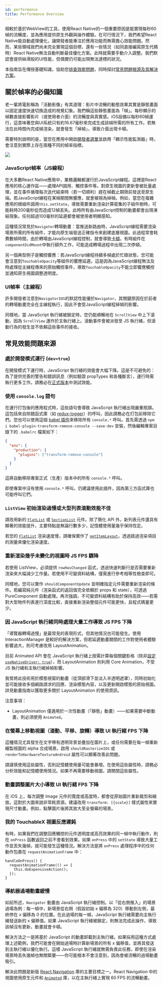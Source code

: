 ```yaml
---
id: performance
title: Performance Overview
---
```


相較於基於WebView的工具，使用React Native的一個重要原因是能實現每秒60幀的流暢度，並為應用提供原生外觀與操作體驗。在可行情況下，我們希望React Native能自動處理優化，讓開發者能專注於應用功能而無需擔心效能問題。然而，某些領域我們尚未完全實現這個目標，還有一些情況（如同直接編寫原生代碼時）React Native無法自動判斷最佳優化方案。此時就需要手動介入調整。我們默認會提供絲滑般的UI性能，但偶爾仍可能出現無法達標的狀況。

本指南旨在傳授基礎知識，協助您[排查效能問題](profiling.md)，同時探討[常見問題根源及其解決方案](performance.md#common-sources-of-performance-problems)。

## 關於幀率的必備知識

老一輩將電影稱為「活動影像」有其道理：影片中流暢的動態效果其實是靜態畫面以固定速度快速切換造成的視覺幻象。我們稱這些靜態畫面為「幀」。每秒顯示的幀數直接影響影片（或使用者介面）的流暢度與真實感。iOS設備以每秒60幀運行，這意味著您與UI系統只有約16.67毫秒來完成生成該幀所需的所有工作。若無法在此時間內完成幀渲染，就會發生「掉幀」，導致介面出現卡頓。

需要特別說明的是，當您在應用中開啟[開發者選單](debugging.md#accessing-the-dev-menu)並啟用「顯示性能監測器」時，會注意到實際上存在兩種不同的幀率指標。

![](/docs/assets/PerfUtil.png)

### JavaScript幀率（JS線程）

在大多數React Native應用中，業務邏輯都運行於JavaScript線程。這裡是React應用的核心運作區——處理API調用、觸控事件等。對原生視圖的更新會被批量處理，並在事件循環每次迭代結束時（若一切順利）趕在幀截止期限前發送至原生端。若JavaScript線程在某幀期間無響應，就會被視為掉幀。例如，當您在複雜應用的根組件調用`this.setState`，導致需要重新渲染計算密集的子組件樹時，可能耗時200毫秒從而造成12幀丟失。此時所有由JavaScript控制的動畫都會出現凍結現象。任何超過100毫秒的延遲都會被使用者明顯感知。

這種情況常見於`Navigator`轉場動畫：當推送新路由時，JavaScript線程需要渲染場景所需的所有組件，才能向原生端發送正確指令來創建底層視圖。此過程常會耗費數幀時間，由於轉場由JavaScript線程控制，就會導致[卡頓](https://jankfree.org/)。有時組件在`componentDidMount`中執行額外工作，可能造成轉場過程中出現二次停頓。

另一個典型例子是觸控響應：若JavaScript線程持續多幀處於忙碌狀態，您可能會注意到`TouchableOpacity`等組件的響應延遲。這是因為JavaScript線程無法及時處理從主線程傳來的原始觸控事件，導致`TouchableOpacity`不能立即響應觸控並通知原生視圖調整透明度。

### UI幀率（主線程）

許多開發者注意到`NavigatorIOS`的默認性能優於`Navigator`，其關鍵原因在於前者的轉場動畫完全在主線程執行，因此不會受JavaScript線程掉幀的影響。

同樣地，當 JavaScript 執行緒被鎖定時，您仍能順暢地在 `ScrollView` 中上下滾動，因為 `ScrollView` 運作於主執行緒上。滾動事件會被派發至 JS 執行緒，但滾動行為的發生並不依賴這些事件的接收。

## 常見效能問題來源

### 處於開發模式運行 (`dev=true`)

在開發模式下運行時，JavaScript 執行緒的效能會大幅下降。這是不可避免的：為了提供完善的警告和錯誤訊息（例如驗證 propTypes 和各種斷言），運行時需執行更多工作。請務必在[正式版本](running-on-device.md#building-your-app-for-production)中測試效能。

### 使用 `console.log` 語句

在運行打包後的應用程式時，這些語句會導致 JavaScript 執行緒出現嚴重瓶頸。這包括來自除錯函式庫（如 [redux-logger](https://github.com/evgenyrodionov/redux-logger)）的呼叫，因此請務必在打包前移除它們。您也可以使用這個 [babel 插件](https://babeljs.io/docs/plugins/transform-remove-console/)來移除所有 `console.*` 呼叫。首先需透過 `npm i babel-plugin-transform-remove-console --save-dev` 安裝，然後編輯專案目錄下的 `.babelrc` 檔案如下：

```json
{
  "env": {
    "production": {
      "plugins": ["transform-remove-console"]
    }
  }
}
```

這將自動移除專案正式（生產）版本中的所有 `console.*` 呼叫。

即使專案中沒有使用 `console.*` 呼叫，仍建議使用此插件，因為第三方函式庫也可能呼叫它們。

### `ListView` 初始渲染過慢或大型列表滾動效能不佳

請改用新的 [`FlatList`](flatlist.md) 或 [`SectionList`](sectionlist.md) 元件。除了簡化 API 外，新列表元件還具有顯著的效能提升，主要特點是無論行數多少，記憶體使用量幾乎保持恆定。

若您的 [`FlatList`](flatlist.md) 渲染速度慢，請確保實作了 [`getItemLayout`](flatlist.md#getitemlayout)，透過跳過渲染項目的測量來優化渲染速度。

### 重新渲染幾乎未變化的視圖時 JS FPS 驟降

若使用 ListView，必須提供 `rowHasChanged` 函式，透過快速判斷行是否需要重新渲染來大幅減少工作量。若使用不可變資料結構，僅需進行參考相等性檢查即可。

同樣地，您可以實作 `shouldComponentUpdate` 並明確指定元件需要重新渲染的條件。若編寫純元件（渲染函式的返回值完全依賴於 props 和 state），可透過 PureComponent 自動處理。再次強調，不可變資料結構有助於保持高效——若需對大型物件列表進行深度比較，直接重新渲染整個元件可能更快，且程式碼量更少。

### 因 JavaScript 執行緒同時處理大量工作導致 JS FPS 下降

「導覽器轉場過慢」是最常見的表現形式，但其他情況也可能發生。使用 InteractionManager 是較好的解決方案，但若延遲動畫期間的工作對使用者體驗影響過大，則可考慮改用 LayoutAnimation。

目前 Animated API 會在 JavaScript 執行緒上按需計算每個關鍵影格（除非[設定 `useNativeDriver: true`](/blog/2017/02/14/using-native-driver-for-animated#how-do-i-use-this-in-my-app)），而 LayoutAnimation 則利用 Core Animation，不受 JS 執行緒和主執行緒掉幀影響。

我曾將此技術用於模態視窗的動畫（從頂部滑下並淡入半透明遮罩），同時初始化並可能接收多個網路請求的回應、渲染模態內容，以及更新開啟模態的原始視圖。詳見動畫指南以獲取更多關於 LayoutAnimation 的使用資訊。

注意事項：

- LayoutAnimation 僅適用於一次性動畫（「靜態」動畫）——如果需要中斷動畫，則必須使用 `Animated`。

### 在螢幕上移動視圖（滾動、平移、旋轉）導致 UI 執行緒 FPS 下降

這種情況尤其發生在文字帶有透明背景並疊加在圖片上，或任何需要在每一幀重新繪製視圖的 alpha 合成場景。啟用 `shouldRasterizeIOS` 或 `renderToHardwareTextureAndroid` 屬性可以顯著改善此問題。

請謹慎使用這些屬性，否則記憶體使用量可能會暴增。在使用這些屬性時，請務必分析效能和記憶體使用情況。如果不再需要移動視圖，請關閉這些屬性。

### 動畫調整圖片大小導致 UI 執行緒 FPS 下降

在 iOS 上，每次調整 Image 元件的寬度或高度時，都會從原始圖片重新裁剪和縮放。這對於大圖來說非常耗資源。建議改用 `transform: [{scale}]` 樣式屬性來實現尺寸動畫。例如，點擊圖片後將其放大至全螢幕的場景。

### 我的 TouchableX 視圖反應遲鈍

有時，如果我們在調整回應觸控的元件透明度或高亮效果的同一幀中執行動作，則在 `onPress` 函數返回之前不會看到效果。如果 `onPress` 中的 `setState` 導致大量工作並丟失幾幀，就可能發生這種情況。解決方法是將 `onPress` 處理程序中的任何動作包裹在 `requestAnimationFrame` 中：

```tsx
handleOnPress() {
  requestAnimationFrame(() => {
    this.doExpensiveAction();
  });
}
```

### 導航器過場動畫緩慢

如前所述，`Navigator` 動畫由 JavaScript 執行緒控制。以「從右側推入」的場景過場為例：每一幀中，新場景從右側（假設初始 x 偏移為 320）移動到左側，最終停在 x 偏移為 0 的位置。在此過場的每一幀，JavaScript 執行緒需要向主執行緒發送新的 x 偏移值。如果 JavaScript 執行緒被鎖定，則無法完成此操作，導致該幀沒有更新，動畫就會卡頓。

解決方法之一是將基於 JavaScript 的動畫卸載到主執行緒。如果採用這種方式處理上述範例，我們可能會在開始過場時計算新場景的所有 x 偏移值，並將其發送到主執行緒以優化執行。這樣 JavaScript 執行緒就無需負責此任務，即使在渲染場景時丟失幾幀也無關緊要——你可能根本不會注意到，因為會被流暢的過場動畫吸引。

解決此問題是新版 [React Navigation](navigation.md) 庫的主要目標之一。React Navigation 中的視圖使用原生元件和 [`Animated`](animated.md) 庫，以在主執行緒上實現 60 FPS 的流暢動畫。